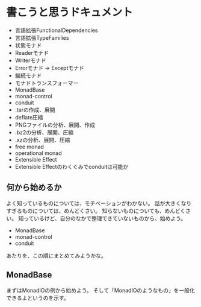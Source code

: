 書こうと思うドキュメント
========================

* 言語拡張FunctionalDependencies
* 言語拡張TypeFamilies
* 状態モナド
* Readerモナド
* Writerモナド
* Errorモナド -> Exceptモナド
* 継続モナド
* モナドトランスフォーマー
* MonadBase
* monad-control
* conduit
* .tarの作成、展開
* deflate圧縮
* PNGファイルの分析、展開、作成
* .bz2の分析、展開、圧縮
* .xzの分析、展開、圧縮
* free monad
* operational monad
* Extensible Effect
* Extensible Effectのわくぐみでconduitは可能か

何から始めるか
--------------

よく知っているものについては、モチベーションがわかない。
話が大きくなりすぎるものについては、めんどくさい。
知らないものについても、めんどくさい。
知っているけど、自分のなかで整理できていないものから、始めよう。

* MonadBase
* monad-control
* conduit

あたりを、この順にまとめてみようかな。

MonadBase
---------

まずはMonadIOの例から始めよう。
そして「MonadIOのようなもの」を一般化できるよというのを示す。
